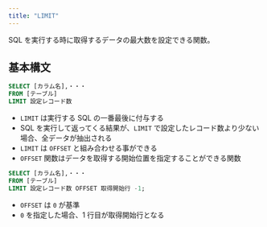 ```yaml
---
title: "LIMIT"
---
```


SQL を実行する時に取得するデータの最大数を設定できる関数。

## 基本構文

```sql
SELECT [カラム名],・・・
FROM [テーブル]
LIMIT 設定レコード数
```

- `LIMIT` は実行する SQL の一番最後に付与する
- SQL を実行して返ってくる結果が、`LIMIT` で設定したレコード数より少ない場合、全データが抽出される
- `LIMIT` は `OFFSET` と組み合わせる事ができる
- `OFFSET` 関数はデータを取得する開始位置を指定することができる関数

```sql
SELECT [カラム名],・・・
FROM [テーブル]
LIMIT 設定レコード数 OFFSET 取得開始行 -1;
```

- `OFFSET` は `0` が基準
- `0` を指定した場合、1 行目が取得開始行となる
